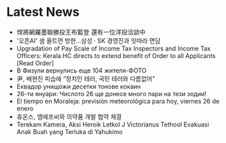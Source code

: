 # Latest News
-  悍將網羅墨聯勝投王布藍登 還有一位洋投洽談中
-  '오픈AI' 샘 올트먼 방한…삼성 · SK 경영진과 잇따라 면담
-  Upgradation of Pay Scale of Income Tax Inspectors and Income Tax Officers: Kerala HC directs to extend benefit of Order to all Applicants [Read Order]
-  В Физули вернулись еще 104 жителя-ФОТО
-  尹, 배현진 피습에 “정치인 테러, 국민 테러와 다름없어”
-  Еквадор унищожи десетки тонове кокаин
-  26-ти януари: Числото 26 ще донесе много пари на тези зодии!
-  El tiempo en Moraleja: previsión meteorológica para hoy, viernes 26 de enero
-  휴온스, 엠에프씨와 의약품 개발 협약 체결
-  Terekam Kamera, Aksi Heroik Letkol J Victorianus Tethool Evakuasi Anak Buah yang Terluka di Yahukimo
